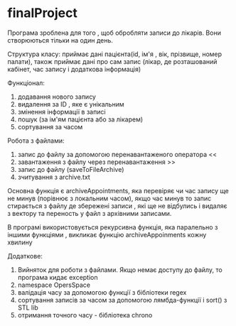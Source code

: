 # finalProject

Програма зроблена для того , щоб обробляти записи до лікарів. Вони створюються тільки на один день. 

Структура класу: приймає дані пацієнта(id, ім'я , вік, прізвище, номер палати), також приймає дані про сам запис (лікар, де розташований кабінет, час запису і додаткова інформація)

Функціонал:
1) додавання нового запису
2) видалення за ID , яке є унікальним
3) змінення інформації в записі
4) пошук (за ім'ям пацієнта або за лікарем)
5) сортування за часом


Робота з файлами:
1) запис до файлу за допомогою перенавантаженого оператора <<
2) завантаження з файлу через перенавантаження >>
3) запис до файлу (saveToFileArchive)
4) зчитування з archive.txt
   
Основна функція є archiveAppointments, яка перевіряє чи час запису ще не минув (порівнює з локальним часом), якщо час минув то запис стирається з файлу де збережені записи , які ще не відбулись і видаляє з вектору та переность у файл з архівними записами.

В програмі використовується рекурсивна функція, яка паралельно з іншими функціями , викликає функцію archiveAppoinments кожну хвилину 

Додаткове:

1) Вийняток для роботи з файлами. Якщо немає доступу до файлу, то програма кидає exception
2) namespace OpersSpace
3) валідація часу за допомогою функції з бібліотеки regex
4) сортування записів за часом за допомогою лямбда-функції і sort() з STL lib
5) отримання точного часу - бібліотека chrono
